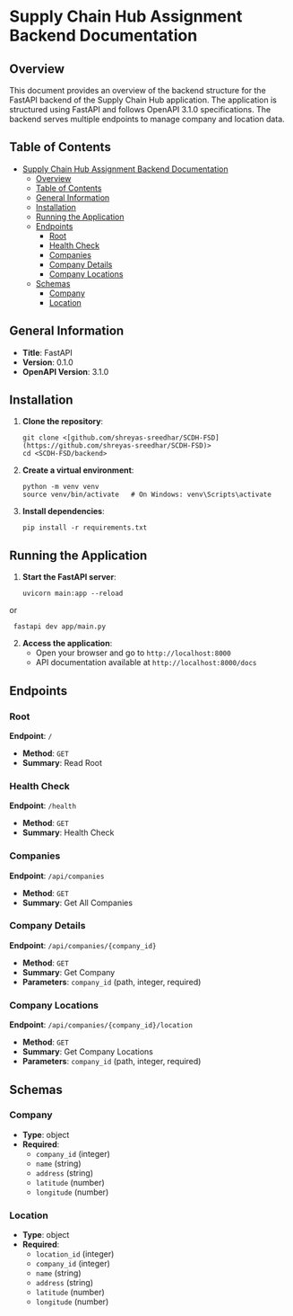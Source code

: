 # Supply Chain Hub Assignment Backend Documentation

## Overview

This document provides an overview of the backend structure for the FastAPI backend of the Supply Chain Hub application. The application is structured using FastAPI and follows OpenAPI 3.1.0 specifications. The backend serves multiple endpoints to manage company and location data.

## Table of Contents

- [Supply Chain Hub Assignment Backend Documentation](#supply-chain-hub-assignment-backend-documentation)
  - [Overview](#overview)
  - [Table of Contents](#table-of-contents)
  - [General Information](#general-information)
  - [Installation](#installation)
  - [Running the Application](#running-the-application)
  - [Endpoints](#endpoints)
    - [Root](#root)
    - [Health Check](#health-check)
    - [Companies](#companies)
    - [Company Details](#company-details)
    - [Company Locations](#company-locations)
  - [Schemas](#schemas)
    - [Company](#company)
    - [Location](#location)

## General Information

- **Title**: FastAPI
- **Version**: 0.1.0
- **OpenAPI Version**: 3.1.0


## Installation

1. **Clone the repository**:
   ```
   git clone <[github.com/shreyas-sreedhar/SCDH-FSD](https://github.com/shreyas-sreedhar/SCDH-FSD)>
   cd <SCDH-FSD/backend>
   ```

2. **Create a virtual environment**:
   ```
   python -m venv venv
   source venv/bin/activate   # On Windows: venv\Scripts\activate
   ```

3. **Install dependencies**:
   ```
   pip install -r requirements.txt
   ```

## Running the Application

1. **Start the FastAPI server**:
   ```
   uvicorn main:app --reload
   ```
 or 
 ```
  fastapi dev app/main.py 
   ```
2. **Access the application**:
   - Open your browser and go to `http://localhost:8000`
   - API documentation available at `http://localhost:8000/docs`

## Endpoints

### Root

**Endpoint**: `/`

- **Method**: `GET`
- **Summary**: Read Root

### Health Check

**Endpoint**: `/health`

- **Method**: `GET`
- **Summary**: Health Check

### Companies

**Endpoint**: `/api/companies`

- **Method**: `GET`
- **Summary**: Get All Companies

### Company Details

**Endpoint**: `/api/companies/{company_id}`

- **Method**: `GET`
- **Summary**: Get Company
- **Parameters**: `company_id` (path, integer, required)

### Company Locations

**Endpoint**: `/api/companies/{company_id}/location`

- **Method**: `GET`
- **Summary**: Get Company Locations
- **Parameters**: `company_id` (path, integer, required)

## Schemas

### Company

- **Type**: object
- **Required**:
  - `company_id` (integer)
  - `name` (string)
  - `address` (string)
  - `latitude` (number)
  - `longitude` (number)

### Location

- **Type**: object
- **Required**:
  - `location_id` (integer)
  - `company_id` (integer)
  - `name` (string)
  - `address` (string)
  - `latitude` (number)
  - `longitude` (number)

